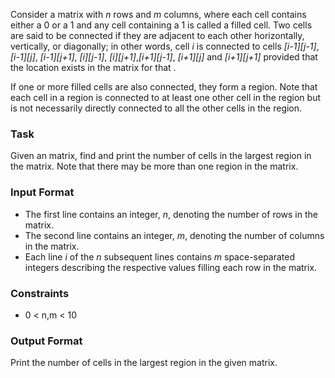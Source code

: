 Consider a matrix with *n* rows and *m* columns, where each cell contains either a 0 or a 1 and any cell containing a 1 is called a filled cell. Two cells are said to be connected if they are adjacent to each other horizontally, vertically, or diagonally; in other words, cell *i* is connected to cells *[i-1][j-1]*, *[i-1][j]*, *[i-1][j+1]*, *[i][j-1]*, *[i][j+1]*,*[i+1][j-1]*, *[i+1][j]* and *[i+1][j+1]* provided that the location exists in the matrix for that .

If one or more filled cells are also connected, they form a region. Note that each cell in a region is connected to at least one other cell in the region but is not necessarily directly connected to all the other cells in the region.

### Task 
Given an  matrix, find and print the number of cells in the largest region in the matrix. Note that there may be more than one region in the matrix.

### Input Format

- The first line contains an integer, *n*, denoting the number of rows in the matrix. 
- The second line contains an integer, *m*, denoting the number of columns in the matrix. 
- Each line *i* of the *n* subsequent lines contains *m* space-separated integers describing the respective values filling each row in the matrix.

### Constraints
- 0 < n,m < 10

### Output Format

Print the number of cells in the largest region in the given matrix.